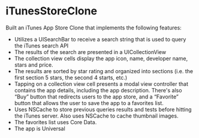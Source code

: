 iTunesStoreClone
================

Built an iTunes App Store Clone that implements the following features:
<ul>
<li> Utilizes a UISearchBar to receive a search string that is used to query the iTunes 
search API
<li> The results of the search are presented in a UICollectionView
<li> The collection view cells display the app icon, name, developer name, 
stars and price.
<li> The results are sorted by star rating and organized into sections (i.e. the 
first section 5 stars, the second 4 starts, etc.)
<li> Tapping on a collection view cell presents a modal view controller that 
contains the app details, including the app description. There's also 
“Buy” button that redirects users to the app store, and a “Favorite” button that allows the user to save the app to a favorites list.
<li> Uses NSCache to store previous queries results and tests before hitting the 
iTunes server. Also uses NSCache to cache thumbnail images.
<li> The favorites list uses Core Data. 
<li> The app is Universal
</ul>
